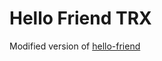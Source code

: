 # Hello Friend TRX

Modified version of [hello-friend](https://github.com/panr/hugo-theme-hello-friend)
